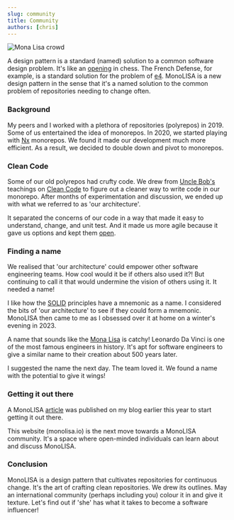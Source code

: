 ```yaml
---
slug: community
title: Community
authors: [chris]
---
```

![Mona Lisa crowd](https://monolisa.blob.core.windows.net/blog/mona-lisa-crowd.jpg)

A design pattern is a standard (named) solution to a common software design problem. It's like an [opening](https://en.wikipedia.org/wiki/Chess_opening) in chess. The French Defense, for example, is a standard solution for the problem of [e4](https://en.wikibooks.org/wiki/Chess_Opening_Theory/1._e4). MonoLISA is a new design pattern in the sense that it's a named solution to the common problem of repositories needing to change often.

### Background
My peers and I worked with a plethora of repositories (polyrepos) in 2019. Some of us entertained the idea of monorepos. In 2020, we started playing with [Nx](https://nx.dev) monorepos. We found it made our development much more efficient. As a result, we decided to double down and pivot to monorepos.

### Clean Code
Some of our old polyrepos had crufty code. We drew from [Uncle Bob's](https://en.wikipedia.org/wiki/Robert_C._Martin) teachings on [Clean Code](https://www.amazon.com/Clean-Code-Handbook-Software-Craftsmanship/dp/0132350882) to figure out a cleaner way to write code in our monorepo. After months of experimentation and discussion, we ended up with what we referred to as 'our architecture'.

It separated the concerns of our code in a way that made it easy to understand, change, and unit test. And it made us more agile because it gave us options and kept them [open](https://blog.cleancoder.com/uncle-bob/2014/10/01/CleanMicroserviceArchitecture.html).

### Finding a name
We realised that 'our architecture' could empower other software engineering teams. How cool would it be if others also used it?! But continuing to call it that would undermine the vision of others using it. It needed a name!

I like how the [SOLID](https://en.wikipedia.org/wiki/SOLID) principles have a mnemonic as a name. I considered the bits of 'our architecture' to see if they could form a mnemonic. MonoLISA then came to me as I obsessed over it at home on a winter's evening in 2023.

A name that sounds like the [Mona Lisa](https://en.wikipedia.org/wiki/Mona_Lisa) is catchy! Leonardo Da Vinci is one of the most famous engineers in history. It's apt for software engineers to give a similar name to their creation about 500 years later.

I suggested the name the next day. The team loved it.
We found a name with the potential to give it wings!

### Getting it out there

A MonoLISA [article](https://chrisfouche.com/monolisa) was published on my blog earlier this year to start getting it out there.

This website (monolisa.io) is the next move towards a MonoLISA community. It's a space where open-minded individuals can learn about and discuss MonoLISA.

### Conclusion
MonoLISA is a design pattern that cultivates repositories for continuous change. It's the art of crafting clean repositories. We drew its outlines. May an international community (perhaps including you) colour it in and give it texture. Let's find out if 'she' has what it takes to become a software influencer!